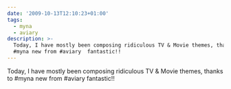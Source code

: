 ```yaml
---
date: '2009-10-13T12:10:23+01:00'
tags:
  - myna
  - aviary
description: >-
  Today, I have mostly been composing ridiculous TV & Movie themes, thanks to
  #myna new from #aviary  fantastic!!
---
```

Today, I have mostly been composing ridiculous TV & Movie themes, thanks to #myna new from #aviary  fantastic!!
